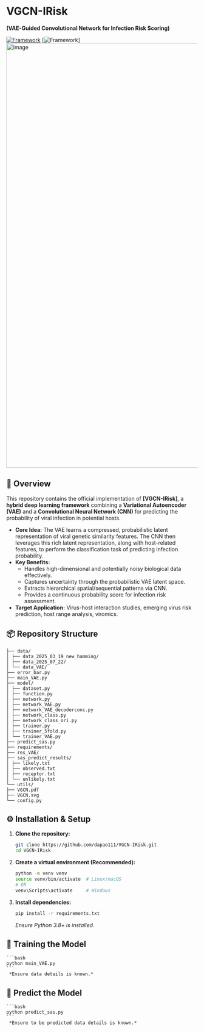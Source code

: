 # VGCN-IRisk

**(VAE-Guided Convolutional Network for Infection Risk Scoring)**

[![Framework](https://img.shields.io/badge/Python-3.8%2B-blue)](https://www.python.org/)
[![Framework](https://img.shields.io/badge/Framework-PyTorch%20%2F%20TensorFlow-red)]
<img width="2018" height="1114" alt="image" src="https://github.com/user-attachments/assets/2731e9be-13c7-4b0c-a22a-35021d5757d5" />



## 🧬 Overview

This repository contains the official implementation of **[VGCN-IRisk]**, a **hybrid deep learning framework** combining a **Variational Autoencoder (VAE)** and a **Convolutional Neural Network (CNN)** for predicting the probability of viral infection in potential hosts.

*   **Core Idea:** The VAE learns a compressed, probabilistic latent representation of viral genetic similarity features. The CNN then leverages this rich latent representation, along with host-related features, to perform the classification task of predicting infection probability.
*   **Key Benefits:**
    *   Handles high-dimensional and potentially noisy biological data effectively.
    *   Captures uncertainty through the probabilistic VAE latent space.
    *   Extracts hierarchical spatial/sequential patterns via CNN.
    *   Provides a continuous probability score for infection risk assessment.
*   **Target Application:** Virus-host interaction studies, emerging virus risk prediction, host range analysis, viromics.

## 📦 Repository Structure
```tree
├── data/
│ ├── data_2025_03_19_new_hamming/ 
│ ├── data_2025_07_22/ 
│ └── data_VAE/  
├── error_bar.py  
├── main_VAE.py 
├── model/ 
│ ├── dataset.py 
│ ├── function.py
│ ├── network.py
│ ├── network_VAE.py
│ ├── network_VAE_decoderconc.py  
│ ├── network_class.py 
│ ├── network_class_ori.py 
│ ├── trainer.py  
│ ├── trainer_5fold.py  
│ └── trainer_VAE.py  
├── predict_sas.py 
├── requirements/ 
├── res_VAE/ 
├── sas_predict_results/ 
│ ├── likely.txt  
│ ├── observed.txt  
│ ├── receptor.txt 
│ └── unlikely.txt  
└── utils/
├── VGCN.pdf 
├── VGCN.svg 
└── config.py  
```
## ⚙️ Installation & Setup

1.  **Clone the repository:**
    ```bash
    git clone https://github.com/dapao111/VGCN-IRisk.git
    cd VGCN-IRisk
    ```

2.  **Create a virtual environment (Recommended):**
    ```bash
    python -m venv venv
    source venv/bin/activate  # Linux/macOS
    # OR
    venv\Scripts\activate     # Windows
    ```

3.  **Install dependencies:**
    ```bash
    pip install -r requirements.txt
    ```
    *Ensure Python 3.8+ is installed.*

## 🚀 Training the Model
    ```bash
    python main_VAE.py
    ```
     *Ensure data details is known.*


## 🚀 Predict the Model
    ```bash
    python predict_sas.py
    ```
     *Ensure to be predicted data details is known.*

